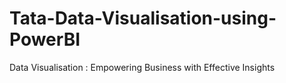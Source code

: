 # Tata-Data-Visualisation-using-PowerBI
 Data Visualisation : Empowering Business  with Effective Insights
